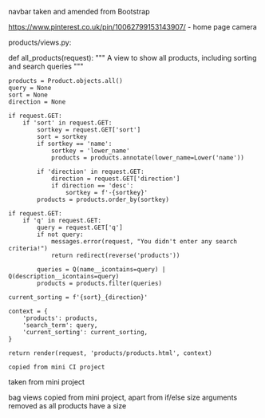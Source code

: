 navbar taken and amended from Bootstrap

https://www.pinterest.co.uk/pin/10062799153143907/ - home page camera

products/views.py:

def all_products(request):
    """ A view to show all products, including sorting and search queries """

    products = Product.objects.all()
    query = None
    sort = None
    direction = None

    if request.GET:
        if 'sort' in request.GET:
            sortkey = request.GET['sort']
            sort = sortkey
            if sortkey == 'name':
                sortkey = 'lower_name'
                products = products.annotate(lower_name=Lower('name'))

            if 'direction' in request.GET:
                direction = request.GET['direction']
                if direction == 'desc':
                    sortkey = f'-{sortkey}'
            products = products.order_by(sortkey)

    if request.GET:
        if 'q' in request.GET:
            query = request.GET['q']
            if not query:
                messages.error(request, "You didn't enter any search criteria!")
                return redirect(reverse('products'))

            queries = Q(name__icontains=query) | Q(description__icontains=query)
            products = products.filter(queries)

    current_sorting = f'{sort}_{direction}'

    context = {
        'products': products,
        'search_term': query,
        'current_sorting': current_sorting,
    }

    return render(request, 'products/products.html', context)

    copied from mini CI project


<!-- <div class="row mt-1 mb-2">
            <div class="col-12 col-md-6 my-auto order-md-last d-flex justify-content-center justify-content-md-end">
                <div class="sort-select-wrapper w-50">
                    <select id="sort-selector" class="custom-select custom-select-sm rounded-0 border border-{% if current_sorting != 'None_None' %}info{% else %}black{% endif %}">
                        <option value="reset" {% if current_sorting == 'None_None' %}selected{% endif %}>Sort by...</option>
                        <option value="price_asc" {% if current_sorting == 'price_asc' %}selected{% endif %}>Price (low to high)</option>
                        <option value="price_desc" {% if current_sorting == 'price_desc' %}selected{% endif %}>Price (high to low)</option>
                        <option value="rating_asc" {% if current_sorting == 'rating_asc' %}selected{% endif %}>Rating (low to high)</option>
                        <option value="rating_desc" {% if current_sorting == 'rating_desc' %}selected{% endif %}>Rating (high to low)</option>
                        <option value="name_asc" {% if current_sorting == 'name_asc' %}selected{% endif %}>Name (A-Z)</option>
                        <option value="name_desc" {% if current_sorting == 'name_desc' %}selected{% endif %}>Name (Z-A)</option>
                        <option value="category_asc" {% if current_sorting == 'category_asc' %}selected{% endif %}>Category (A-Z)</option>
                        <option value="category_desc" {% if current_sorting == 'category_desc' %}selected{% endif %}>Category (Z-A)</option>
                    </select>
                </div>
            </div>
            <div class="col-12 col-md-6 order-md-first">
                <p class="text-muted mt-3 text-center text-md-left">
                    {% if search_term or current_categories or current_sorting != 'None_None' %}
                        <span class="small"><a href="{% url 'products' %}">Products Home</a> | </span>
                    {% endif %}
                    {{ products|length }} Products{% if search_term %} found for <strong>"{{ search_term }}"</strong>{% endif %}
                </p>
            </div>
        </div> -->
taken from mini project

bag views copied from mini project, apart from if/else size arguments removed as all products have a size

